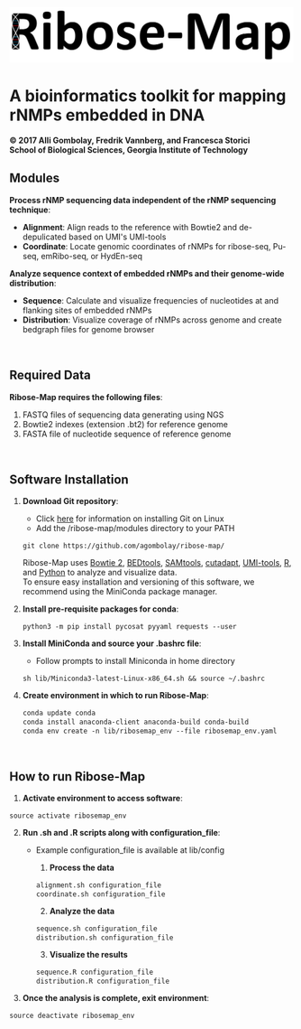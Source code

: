 ![Logo](https://github.com/agombolay/Images/blob/master/logo.png)
# A bioinformatics toolkit for mapping rNMPs embedded in DNA
**© 2017 Alli Gombolay, Fredrik Vannberg, and Francesca Storici**  
**School of Biological Sciences, Georgia Institute of Technology**

## Modules
**Process rNMP sequencing data independent of the rNMP sequencing technique**:  
* **Alignment**: Align reads to the reference with Bowtie2 and de-depulicated based on UMI's UMI-tools  
* **Coordinate**: Locate genomic coordinates of rNMPs for ribose-seq, Pu-seq, emRibo-seq, or HydEn-seq  

**Analyze sequence context of embedded rNMPs and their genome-wide distribution**:  
* **Sequence**: Calculate and visualize frequencies of nucleotides at and flanking sites of embedded rNMPs  
* **Distribution**: Visualize coverage of rNMPs across genome and create bedgraph files for genome browser  
 
&nbsp;
## Required Data
**Ribose-Map requires the following files**:
1. FASTQ files of sequencing data generating using NGS
2. Bowtie2 indexes (extension .bt2) for reference genome
3. FASTA file of nucleotide sequence of reference genome

&nbsp;
## Software Installation

1. **Download Git repository**:  
   * Click [here](https://git-scm.com/book/en/v2/Getting-Started-Installing-Git) for information on installing Git on Linux
   * Add the /ribose-map/modules directory to your PATH
   ```
   git clone https://github.com/agombolay/ribose-map/
   ```

    Ribose-Map uses [Bowtie 2](https://sourceforge.net/projects/bowtie-bio/files/bowtie2/2.3.1), [BEDtools](http://bedtools.readthedocs.io/en/latest/content/installation.html), [SAMtools](http://www.htslib.org/download/), [cutadapt](http://cutadapt.readthedocs.io/en/stable/), [UMI-tools](https://github.com/CGATOxford/UMI-tools), [R](https://cran.r-project.org/), and [Python](https://www.python.org/) to analyze and visualize data.  
To ensure easy installation and versioning of this software, we recommend using the MiniConda package manager.

2. **Install pre-requisite packages for conda**:
   ```
   python3 -m pip install pycosat pyyaml requests --user
   ```

3. **Install MiniConda and source your .bashrc file**:  
   * Follow prompts to install Miniconda in home directory
   ```
   sh lib/Miniconda3-latest-Linux-x86_64.sh && source ~/.bashrc
   ```

4. **Create environment in which to run Ribose-Map**:  
   ```
   conda update conda
   conda install anaconda-client anaconda-build conda-build
   conda env create -n lib/ribosemap_env --file ribosemap_env.yaml
   ```

&nbsp;
## How to run Ribose-Map
1. **Activate environment to access software**:
```
source activate ribosemap_env
```

2. **Run .sh and .R scripts along with configuration_file**:
   * Example configuration_file is available at lib/config

     1. **Process the data**
     ```
     alignment.sh configuration_file
     coordinate.sh configuration_file
     ```
     2. **Analyze the data**
     ```
     sequence.sh configuration_file
     distribution.sh configuration_file
     ```
     3. **Visualize the results**
     ```
     sequence.R configuration_file
     distribution.R configuration_file
     ```

3. **Once the analysis is complete, exit environment**:  
```
source deactivate ribosemap_env
```
